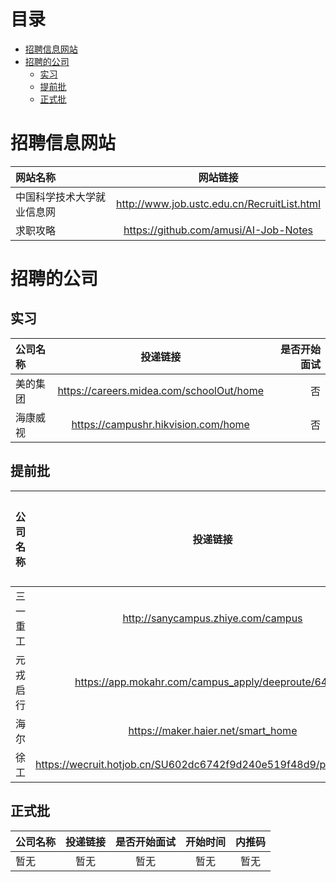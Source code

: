 # 目录
* [招聘信息网站](#招聘信息网站)
* [招聘的公司](#招聘的公司)
  * [实习](#实习)
  * [提前批](#提前批)
  * [正式批](#正式批)

# 招聘信息网站

| 网站名称      | 网站链接 |
| :---        |    :----:   |
| 中国科学技术大学就业信息网| http://www.job.ustc.edu.cn/RecruitList.html |
| 求职攻略 | https://github.com/amusi/AI-Job-Notes |
# 招聘的公司
## 实习

| 公司名称      | 投递链接 | 是否开始面试     |
| :---        |    :----:   |          ---: |
| 美的集团      | https://careers.midea.com/schoolOut/home | 否   |
| 海康威视   | https://campushr.hikvision.com/home  | 否      |

## 提前批
| 公司名称      | 投递链接 | 是否开始面试     | 开始时间| 内推码|
| :---        |    :----:   |         :----: | :----: | :----: |
| 三一重工 | http://sanycampus.zhiye.com/campus | 否 | 2023-5-? | 无 |
| 元戎启行 | https://app.mokahr.com/campus_apply/deeproute/6487#/ | 否 | 2023-5-13 | NTAFmLX |
| 海尔   | https://maker.haier.net/smart_home | 否| 2023-5-16 | 无 |
| 徐工      | https://wecruit.hotjob.cn/SU602dc6742f9d240e519f48d9/pb/school.html | 否   | 2023-5-16 | 无 |

## 正式批
| 公司名称      | 投递链接 | 是否开始面试     | 开始时间| 内推码|
| :---        |    :----:   |         :----: | :----: | :----: |
| 暂无      | 暂无 | 暂无   | 暂无 | 暂无 |


